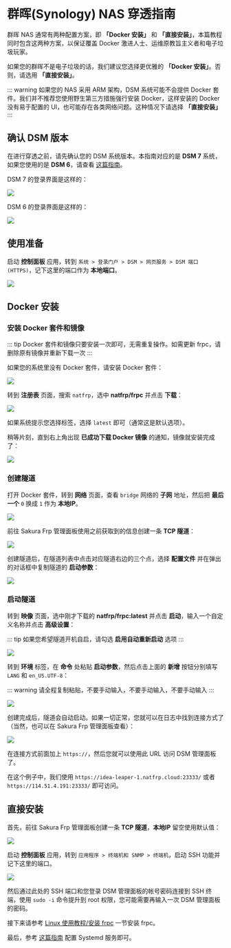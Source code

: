 # 群晖(Synology) NAS 穿透指南

群晖 NAS 通常有两种配置方案，即 **「Docker 安装」** 和 **「直接安装」**，本篇教程同时包含这两种方案，以保证覆盖 Docker 激进人士、运维原教旨主义者和电子垃圾玩家。

如果您的群晖不是电子垃圾的话，我们建议您选择更优雅的 **「Docker 安装」**。否则，请选用 **「直接安装」**。

::: warning
如果您的 NAS 采用 ARM 架构，DSM 系统可能不会提供 Docker 套件。我们并不推荐您使用野生第三方措施强行安装 Docker，这样安装的 Docker 没有易于配置的 UI，也可能存在各类网络问题。这种情况下请选择 **「直接安装」**
:::

## 确认 DSM 版本

在进行穿透之前，请先确认您的 DSM 系统版本。本指南对应的是 **DSM 7** 系统，如果您使用的是 **DSM 6**，请查看 [这篇指南](/app/synology-dsm6)。

DSM 7 的登录界面是这样的：

![](./_images/dsm7-login.png)

DSM 6 的登录界面是这样的：

![](./_images/dsm6-login.png)

## 使用准备

启动 **控制面板** 应用，转到 `系统 > 登录门户 > DSM > 网页服务 > DSM 端口 (HTTPS)`，记下这里的端口作为 **本地端口**。

![](./_images/dsm7-prepare-portal.png)

## Docker 安装

### 安装 Docker 套件和镜像

::: tip
Docker 套件和镜像只要安装一次即可，无需重复操作。如需更新 frpc，请删除原有镜像并重新下载一次
:::

如果您的系统里没有 Docker 套件，请安装 Docker 套件：

![](./_images/dsm7-docker-install.png)

转到 **注册表** 页面，搜索 `natfrp`，选中 **natfrp/frpc** 并点击 **下载**：

![](./_images/dsm7-docker-pull.png)

如果系统提示您选择标签，选择 `latest` 即可（通常这是默认选项）。

稍等片刻，直到右上角出现 **已成功下载 Docker 镜像** 的通知，镜像就安装完成了：

![](./_images/dsm7-docker-pull-complete.png)

### 创建隧道

打开 Docker 套件，转到 **网络** 页面，查看 `bridge` 网络的 **子网** 地址，然后把 **最后一个** `0` 换成 `1` 作为 **本地IP**。

![](./_images/dsm7-docker-local-ip.png)

前往 Sakura Frp 管理面板使用之前获取到的信息创建一条 **TCP 隧道**：

![](./_images/dsm-docker-create-tunnel.png)

创建隧道后，在隧道列表中点击对应隧道右边的三个点，选择 **配置文件** 并在弹出的对话框中复制隧道的 **启动参数**：

![](./_images/dsm-launch-args.png)

### 启动隧道

转到 **映像** 页面，选中刚才下载的 **natfrp/frpc:latest** 并点击 **启动**，输入一个自定义名称并点击 **高级设置**：

::: tip
如果您希望隧道开机自启，请勾选 **启用自动重新启动** 选项
:::

![](./_images/dsm7-docker-create-1.png)

转到 **环境** 标签，在 **命令** 处粘贴 **启动参数**，然后点击上面的 **新增** 按钮分别填写 `LANG` 和 `en_US.UTF-8`：

::: warning
请全程复制粘贴，不要手动输入，不要手动输入，不要手动输入
:::

![](./_images/dsm7-docker-create-2.png)

创建完成后，隧道会自动启动。如果一切正常，您就可以在日志中找到连接方式了（当然，也可以在 Sakura Frp 管理面板查看）：

![](./_images/dsm7-docker-started.png)

在连接方式前面加上 `https://`，然后您就可以使用此 URL 访问 DSM 管理面板了。

在这个例子中，我们使用 `https://idea-leaper-1.natfrp.cloud:23333/` 或者 `https://114.51.4.191:23333/` 即可访问。

## 直接安装

首先，前往 Sakura Frp 管理面板创建一条 **TCP 隧道**，**本地IP** 留空使用默认值：

![](./_images/dsm-direct-create-tunnel.png)

启动 **控制面板** 应用，转到 `应用程序 > 终端机和 SNMP > 终端机`，启动 SSH 功能并记下这里的端口。

![](./_images/dsm7-prepare-ssh.png)

然后通过此处的 SSH 端口和您登录 DSM 管理面板的帐号密码连接到 SSH 终端，使用 `sudo -i` 命令提升到 root 权限，您可能需要再输入一次 DSM 管理面板的密码。

接下来请参考 [Linux 使用教程/安装 frpc](/frpc/usage#linux-install-frpc) 一节安装 frpc。

最后，参考 [这篇指南](/frpc/service/systemd) 配置 Systemd 服务即可。
